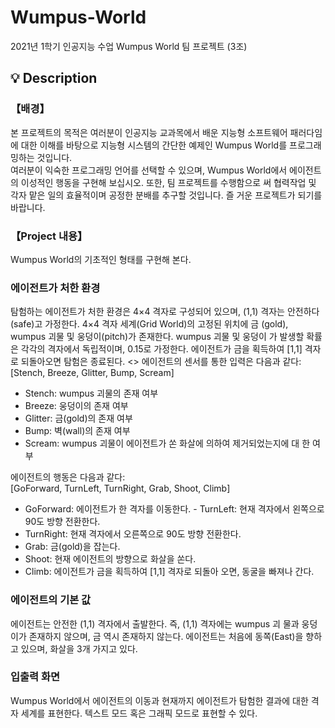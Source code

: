 # Wumpus-World
2021년 1학기 인공지능 수업 Wumpus World 팀 프로젝트 (3조)

## 💡 Description

### 【배경】
본 프로젝트의 목적은 여러분이 인공지능 교과목에서 배운 지능형 소프트웨어 
패러다임에 대한 이해를 바탕으로 지능형 시스템의 간단한 예제인 Wumpus 
World를 프로그래밍하는 것입니다.<br/>
 여러분이 익숙한 프로그래밍 언어를 선택할 수 있으며, Wumpus World에서 
에이전트의 이성적인 행동을 구현해 보십시오. 또한, 팀 프로젝트를 수행함으로
써 협력작업 및 각자 맡은 일의 효율적이며 공정한 분배를 추구할 것입니다. 즐
거운 프로젝트가 되기를 바랍니다.

### 【Project 내용】
Wumpus World의 기초적인 형태를 구현해 본다. 

### 에이전트가 처한 환경
탐험하는 에이전트가 처한 환경은 4×4 격자로 구성되어 있으며, (1,1) 격자는 
안전하다(safe)고 가정한다. 4×4 격자 세계(Grid World)의 고정된 위치에 금
(gold), wumpus 괴물 및 웅덩이(pitch)가 존재한다. wumpus 괴물 및 웅덩이
가 발생할 확률은 각각의 격자에서 독립적이며, 0.15로 가정한다. 에이전트가 
금을 획득하여 [1,1] 격자로 되돌아오면 탐험은 종료된다. 
<>
에이전트의 센서를 통한 입력은 다음과 같다:<br/> 
[Stench, Breeze, Glitter, Bump, Scream] 
- Stench: wumpus 괴물의 존재 여부
- Breeze: 웅덩이의 존재 여부
- Glitter: 금(gold)의 존재 여부
- Bump: 벽(wall)의 존재 여부
- Scream: wumpus 괴물이 에이전트가 쏜 화살에 의하여 제거되었는지에 대
한 여부

에이전트의 행동은 다음과 같다: <br/>
[GoForward, TurnLeft, TurnRight, Grab, Shoot, Climb] 
- GoForward: 에이전트가 한 격자를 이동한다. - TurnLeft: 현재 격자에서 왼쪽으로 90도 방향 전환한다. 
- TurnRight: 현재 격자에서 오른쪽으로 90도 방향 전환한다. 
- Grab: 금(gold)을 잡는다. 
- Shoot: 현재 에이전트의 방향으로 화살을 쏜다. 
- Climb: 에이전트가 금을 획득하여 [1,1] 격자로 되돌아 오면, 동굴을 빠져나
간다. 

### 에이전트의 기본 값
에이전트는 안전한 (1,1) 격자에서 출발한다. 즉, (1,1) 격자에는 wumpus 괴
물과 웅덩이가 존재하지 않으며, 금 역시 존재하지 않는다. 에이전트는 처음에 
동쪽(East)을 향하고 있으며, 화살을 3개 가지고 있다. 

### 입출력 화면
Wumpus World에서 에이전트의 이동과 현재까지 에이전트가 탐험한 결과에 
대한 격자 세계를 표현한다. 텍스트 모드 혹은 그래픽 모드로 표현할 수 있다.

